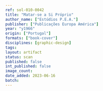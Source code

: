 ```yaml
---
ref: sol-010-0042
title: "Matar-se a Si Próprio"
author_name: ["Estúdios P.E.A."]
publisher: ["Publicações Europa América"]
year: "y1966"
origin: ["Portugal"]
formats: ["book-cover"]
disciplines: [graphic-design]
tags:
layout: artifact
status: scan
published: false
int_published: false
image_count:
date_added: 2023-06-16
batch:
---
```

